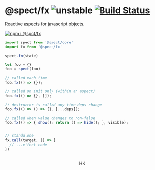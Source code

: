 # @spect/fx ![unstable](https://img.shields.io/badge/stability-unstable-yellow) [![Build Status](https://travis-ci.org/spectjs/spect.svg?branch=master)](https://travis-ci.org/spectjs/spect)

Reactive [aspects](https://en.wikipedia.org/wiki/Aspect-oriented_programming) for javascript objects.


[![npm i @spct/fx](https://nodei.co/npm/@spct/fx.png?mini=true)](https://npmjs.org/package/@spct/fx/)

```js
import spect from '@spect/core'
import fx from '@spect/fx'

spect.fn(state)

let foo = {}
foo = spect(foo)

// called each time
foo.fx(() => {});

// called on init only (within an aspect)
foo.fx(() => {}, []);

// destructor is called any time deps change
foo.fx(() => () => {}, [...deps]);

// called when value changes to non-false
foo.fx(() => { show(); return () => hide(); }, visible);


// standalone
fx.call(target, () => {
  // ...effect code
})
```

##

<p align="center">HK</p>
